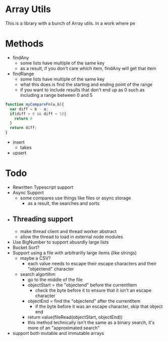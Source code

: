 # Array Utils

This is a library with a bunch of Array utils. In a work where pe

# Methods
- findAny
  - some lists have multiple of the same key
  - as a result, if you don't care which item, findAny will get that item
- findRange
  - some lists have multiple of the same key
  - what this does is find the starting and ending point of the range
  - if you want to include results that don't end up as 0 such as including a range between 0 and 5
```javascript
function myCompareFn(a,b){
  var diff = b - a;
  if(diff > 0 && diff < 5){
    return 0
  }
  return diff;
}
```
- insert
  - takes
- upsert

# Todo
- Rewritten Typescript support
- Async Support
  - some compares use things like files or async storage
    - as a result, the searches and sorts
- Threading support
  -
  - make thread client and thread worker abstract
  - allow the thread to load in external node modules
- Use BigNumber to support abusrdly large lists
- Bucket Sort?
- Support using a file with arbitrarilly large items (like strings)
  - maybe a CSV?
    - each value needs to escape their escape characters and their "objectend" character
  - search algortihm
    - go to the middle of the file
    - objectStart = the "objectend" before the currentItem
      - check the byte before it to ensure that it isn't an escape character
    - objectEnd = find the "objectend" after the currentItem
      - if the byte before it was an escape character, skip that object end
    - return value(fileRead(objectStart, objectEnd))
    - this method technically isn't the same as a binary search, it's more of an "approximated search"
- support both mutable and immutable arrays
